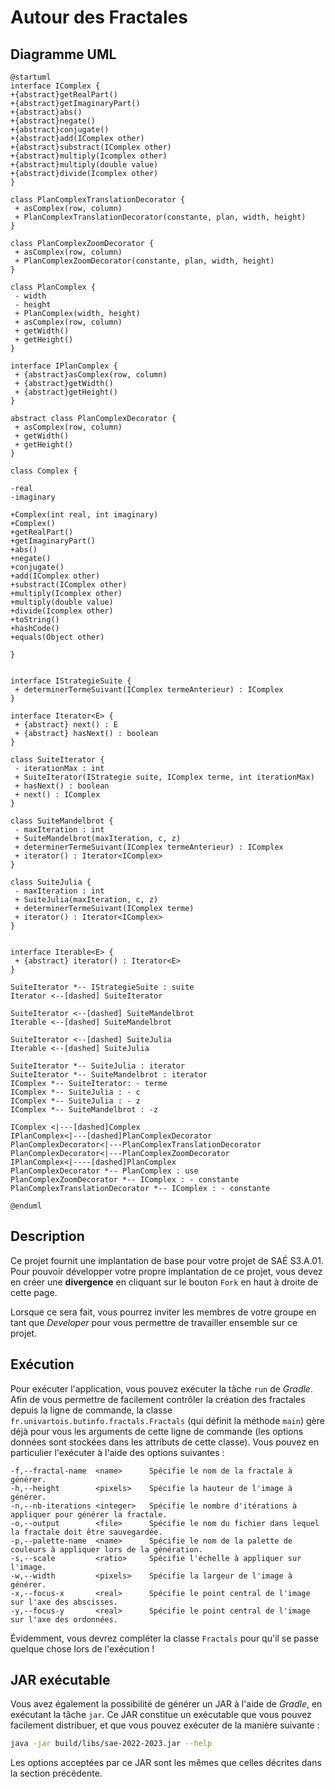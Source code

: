 # Autour des Fractales

## Diagramme UML

```plantuml
@startuml
interface IComplex {
+{abstract}getRealPart()
+{abstract}getImaginaryPart()
+{abstract}abs()
+{abstract}negate()
+{abstract}conjugate()
+{abstract}add(IComplex other)
+{abstract}substract(IComplex other)
+{abstract}multiply(Icomplex other)
+{abstract}multiply(double value)
+{abstract}divide(Icomplex other)
}

class PlanComplexTranslationDecorator {
 + asComplex(row, column)
 + PlanComplexTranslationDecorator(constante, plan, width, height)
}

class PlanComplexZoomDecorator {
 + asComplex(row, column)
 + PlanComplexZoomDecorator(constante, plan, width, height)
}

class PlanComplex {
 - width
 - height
 + PlanComplex(width, height)
 + asComplex(row, column)
 + getWidth()
 + getHeight()
}

interface IPlanComplex {
 + {abstract}asComplex(row, column)
 + {abstract}getWidth()
 + {abstract}getHeight()
}

abstract class PlanComplexDecorator {
 + asComplex(row, column)
 + getWidth()
 + getHeight()
}

class Complex {

-real
-imaginary

+Complex(int real, int imaginary)
+Complex()
+getRealPart()
+getImaginaryPart()
+abs()
+negate()
+conjugate()
+add(IComplex other)
+substract(IComplex other)
+multiply(Icomplex other)
+multiply(double value)
+divide(Icomplex other)
+toString()
+hashCode()
+equals(Object other)

}


interface IStrategieSuite {
 + determinerTermeSuivant(IComplex termeAnterieur) : IComplex
}

interface Iterator<E> {
 + {abstract} next() : E
 + {abstract} hasNext() : boolean
}

class SuiteIterator {
 - iterationMax : int
 + SuiteIterator(IStrategie suite, IComplex terme, int iterationMax)
 + hasNext() : boolean
 + next() : IComplex
}

class SuiteMandelbrot {
 - maxIteration : int
 + SuiteMandelbrot(maxIteration, c, z)
 + determinerTermeSuivant(IComplex termeAnterieur) : IComplex
 + iterator() : Iterator<IComplex>
}

class SuiteJulia {
 - maxIteration : int
 + SuiteJulia(maxIteration, c, z)
 + determinerTermeSuivant(IComplex terme)
 + iterator() : Iterator<IComplex>
}


interface Iterable<E> {
 + {abstract} iterator() : Iterator<E>
}

SuiteIterator *-- IStrategieSuite : suite
Iterator <--[dashed] SuiteIterator

SuiteIterator <--[dashed] SuiteMandelbrot
Iterable <--[dashed] SuiteMandelbrot

SuiteIterator <--[dashed] SuiteJulia
Iterable <--[dashed] SuiteJulia

SuiteIterator *-- SuiteJulia : iterator
SuiteIterator *-- SuiteMandelbrot : iterator
IComplex *-- SuiteIterator: - terme
IComplex *-- SuiteJulia : - c
IComplex *-- SuiteJulia : - z
IComplex *-- SuiteMandelbrot : -z

IComplex <|---[dashed]Complex
IPlanComplex<|---[dashed]PlanComplexDecorator
PlanComplexDecorator<|---PlanComplexTranslationDecorator
PlanComplexDecorator<|---PlanComplexZoomDecorator
IPlanComplex<|----[dashed]PlanComplex
PlanComplexDecorator *-- PlanComplex : use
PlanComplexZoomDecorator *-- IComplex : - constante
PlanComplexTranslationDecorator *-- IComplex : - constante

@enduml
```


## Description

Ce projet fournit une implantation de base pour votre projet de SAÉ S3.A.01.
Pour pouvoir développer votre propre implantation de ce projet, vous devez
en créer une **divergence** en cliquant sur le bouton `Fork` en haut à droite
de cette page.

Lorsque ce sera fait, vous pourrez inviter les membres de votre groupe en tant
que *Developer* pour vous permettre de travailler ensemble sur ce projet.

## Exécution

Pour exécuter l'application, vous pouvez exécuter la tâche `run` de *Gradle*.
Afin de vous permettre de facilement contrôler la création des fractales depuis
la ligne de commande, la classe `fr.univartois.butinfo.fractals.Fractals` (qui
définit la méthode `main`) gère déjà pour vous les arguments de cette ligne
de commande (les options données sont stockées dans les attributs de cette
classe).
Vous pouvez en particulier l'exécuter à l'aide des options suivantes :

```
-f,--fractal-name  <name>      Spécifie le nom de la fractale à générer.
-h,--height        <pixels>    Spécifie la hauteur de l'image à générer.
-n,--nb-iterations <integer>   Spécifie le nombre d'itérations à appliquer pour générer la fractale.
-o,--output        <file>      Spécifie le nom du fichier dans lequel la fractale doit être sauvegardée.
-p,--palette-name  <name>      Spécifie le nom de la palette de couleurs à appliquer lors de la génération.
-s,--scale         <ratio>     Spécifie l'échelle à appliquer sur l'image.
-w,--width         <pixels>    Spécifie la largeur de l'image à générer.
-x,--focus-x       <real>      Spécifie le point central de l'image sur l'axe des abscisses.
-y,--focus-y       <real>      Spécifie le point central de l'image sur l'axe des ordonnées.
```

Évidemment, vous devrez compléter la classe `Fractals` pour qu'il se passe
quelque chose lors de l'exécution !

## JAR exécutable

Vous avez également la possibilité de générer un JAR à l'aide de *Gradle*, en
exécutant la tâche `jar`.
Ce JAR constitue un exécutable que vous pouvez facilement distribuer, et que
vous pouvez exécuter de la manière suivante :

```bash
java -jar build/libs/sae-2022-2023.jar --help
```

Les options acceptées par ce JAR sont les mêmes que celles décrites dans la
section précédente.
